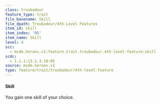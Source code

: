 ```yaml
---
class: troubadour
feature_type: trait
file_basename: Skill
file_dpath: Troubadour/4th-Level Features
item_id: skill
item_index: '05'
item_name: Skill
level: 4
scc:
  - mcdm.heroes.v1:feature.trait.troubadour.4th-level-feature:skill
scdc:
  - 1.1.1:13.1.3.10:05
source: mcdm.heroes.v1
type: feature/trait/troubadour/4th-level-feature
---
```


#### Skill

You gain one skill of your choice.
